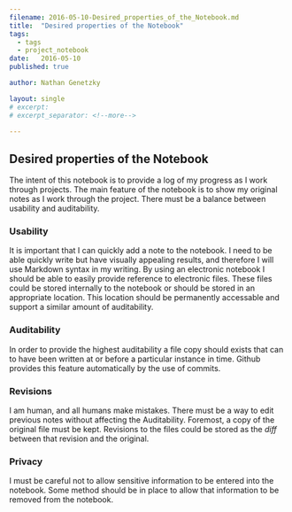 ```yaml
---
filename: 2016-05-10-Desired_properties_of_the_Notebook.md
title:  "Desired properties of the Notebook"
tags:
  - tags
  - project_notebook
date:   2016-05-10
published: true

author: Nathan Genetzky

layout: single
# excerpt:
# excerpt_separator: <!--more-->

---
```


## Desired properties of the Notebook
The intent of this notebook is to provide a log of my progress as I work through
projects. The main feature of the notebook is to show my original notes as I work
through the project. There must be a balance between usability and auditability.

### Usability
It is important that I can quickly add a note to the notebook. I need to be able 
quickly write but have visually appealing results, and therefore I will use
Markdown syntax in my writing. By using an electronic notebook I should be able
to easily provide reference to electronic files. These files could be stored
internally to the notebook or should be stored in an appropriate location. This
location should be permanently accessable and support a similar amount of
auditability.

### Auditability
In order to provide the highest auditability a file copy should exists that can
to have been written at or before a particular instance in time. Github provides
this feature automatically by the use of commits. 

### Revisions
I am human, and all humans make mistakes. There must be a way to edit previous
notes without affecting the Auditability. Foremost, a copy of the original file
must be kept. Revisions to the files could be stored as the *diff* between
that revision and the original.

### Privacy
I must be careful not to allow sensitive information to be entered into the
notebook. Some method should be in place to allow that information to be removed
from the notebook. 
